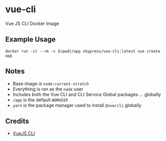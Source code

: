 # vue-cli
Vue JS CLI Docker Image

## Example Usage
`docker run -it --rm -v $(pwd)/app skypress/vue-cli:latest vue create app`

## Notes
- Base image is `node:current-stretch`
- Everything is ran as the `node` user
- Includes both the Vue CLI and CLI Service Global packages ... globally
- `/app` is the default `WORKDIR`
- `yarn` is the package manager used to install `@vue/cli` globally

## Credits
- [VueJS CLI](https://cli.vuejs.org/)
